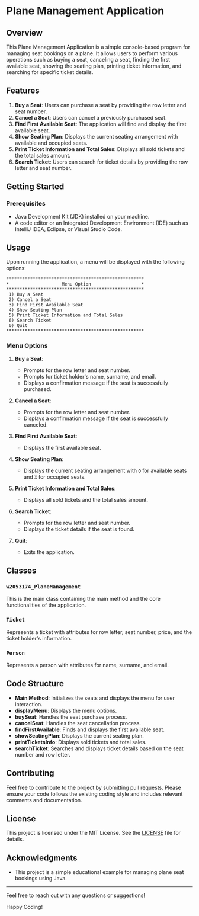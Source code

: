 # Plane Management Application

## Overview

This Plane Management Application is a simple console-based program for managing seat bookings on a plane. It allows users to perform various operations such as buying a seat, canceling a seat, finding the first available seat, showing the seating plan, printing ticket information, and searching for specific ticket details.

## Features

1. **Buy a Seat**: Users can purchase a seat by providing the row letter and seat number.
2. **Cancel a Seat**: Users can cancel a previously purchased seat.
3. **Find First Available Seat**: The application will find and display the first available seat.
4. **Show Seating Plan**: Displays the current seating arrangement with available and occupied seats.
5. **Print Ticket Information and Total Sales**: Displays all sold tickets and the total sales amount.
6. **Search Ticket**: Users can search for ticket details by providing the row letter and seat number.

## Getting Started

### Prerequisites

- Java Development Kit (JDK) installed on your machine.
- A code editor or an Integrated Development Environment (IDE) such as IntelliJ IDEA, Eclipse, or Visual Studio Code.

## Usage

Upon running the application, a menu will be displayed with the following options:

```
****************************************************
*                    Menu Option                   *
****************************************************
 1) Buy a Seat
 2) Cancel a Seat
 3) Find First Available Seat
 4) Show Seating Plan
 5) Print Ticket Information and Total Sales
 6) Search Ticket
 0) Quit
****************************************************
```

### Menu Options

1. **Buy a Seat**:
   - Prompts for the row letter and seat number.
   - Prompts for ticket holder's name, surname, and email.
   - Displays a confirmation message if the seat is successfully purchased.

2. **Cancel a Seat**:
   - Prompts for the row letter and seat number.
   - Displays a confirmation message if the seat is successfully canceled.

3. **Find First Available Seat**:
   - Displays the first available seat.

4. **Show Seating Plan**:
   - Displays the current seating arrangement with `O` for available seats and `X` for occupied seats.

5. **Print Ticket Information and Total Sales**:
   - Displays all sold tickets and the total sales amount.

6. **Search Ticket**:
   - Prompts for the row letter and seat number.
   - Displays the ticket details if the seat is found.

7. **Quit**:
   - Exits the application.

## Classes

### `w2053174_PlaneManagement`
This is the main class containing the main method and the core functionalities of the application.

### `Ticket`
Represents a ticket with attributes for row letter, seat number, price, and the ticket holder's information.

### `Person`
Represents a person with attributes for name, surname, and email.

## Code Structure

- **Main Method**: Initializes the seats and displays the menu for user interaction.
- **displayMenu**: Displays the menu options.
- **buySeat**: Handles the seat purchase process.
- **cancelSeat**: Handles the seat cancellation process.
- **findFirstAvailable**: Finds and displays the first available seat.
- **showSeatingPlan**: Displays the current seating plan.
- **printTicketsInfo**: Displays sold tickets and total sales.
- **searchTicket**: Searches and displays ticket details based on the seat number and row letter.

## Contributing

Feel free to contribute to the project by submitting pull requests. Please ensure your code follows the existing coding style and includes relevant comments and documentation.

## License

This project is licensed under the MIT License. See the [LICENSE](LICENSE) file for details.

## Acknowledgments

- This project is a simple educational example for managing plane seat bookings using Java.

---

Feel free to reach out with any questions or suggestions!

Happy Coding!
